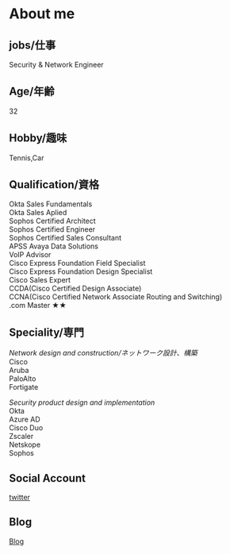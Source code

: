 # About me

## jobs/仕事

Security & Network Engineer

## Age/年齢

32

## Hobby/趣味

Tennis,Car

## Qualification/資格

Okta Sales Fundamentals  
Okta Sales Aplied  
Sophos Certified Architect  
Sophos Certified Engineer  
Sophos Certified Sales Consultant  
APSS Avaya Data Solutions  
VoIP Advisor  
Cisco Express Foundation Field Specialist  
Cisco Express Foundation Design Specialist  
Cisco Sales Expert  
CCDA(Cisco Certified Design Associate)  
CCNA(Cisco Certified Network Associate Routing and Switching)  
.com Master ★★  

## Speciality/専門

*Network design and construction/ネットワーク設計、構築*    
  Cisco  
  Aruba  
  PaloAlto  
  Fortigate  
  
*Security product design and implementation*  
  Okta  
  Azure AD  
  Cisco Duo  
  Zscaler  
  Netskope  
  Sophos  

## Social Account

  [twitter](https://twitter.com/ytksec)

## Blog

  [Blog](https://www.lifehusky.com)
